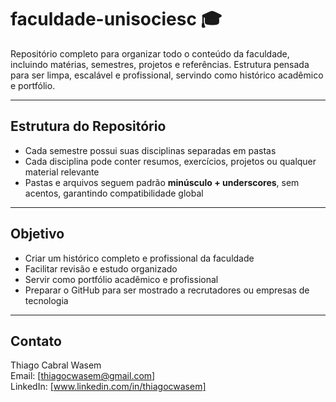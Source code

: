 # faculdade-unisociesc 🎓

Repositório completo para organizar todo o conteúdo da faculdade, incluindo matérias, semestres, projetos e referências. Estrutura pensada para ser limpa, escalável e profissional, servindo como histórico acadêmico e portfólio.

---

## Estrutura do Repositório


- Cada semestre possui suas disciplinas separadas em pastas  
- Cada disciplina pode conter resumos, exercícios, projetos ou qualquer material relevante  
- Pastas e arquivos seguem padrão **minúsculo + underscores**, sem acentos, garantindo compatibilidade global

---

## Objetivo

- Criar um histórico completo e profissional da faculdade  
- Facilitar revisão e estudo organizado  
- Servir como portfólio acadêmico e profissional  
- Preparar o GitHub para ser mostrado a recrutadores ou empresas de tecnologia

---

## Contato

Thiago Cabral Wasem  
Email: [thiagocwasem@gmail.com]  
LinkedIn: [www.linkedin.com/in/thiagocwasem]
